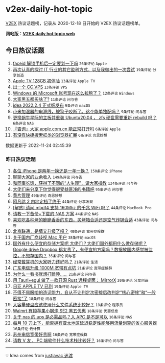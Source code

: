 # v2ex-daily-hot-topic

[V2EX](https://www.v2ex.com/) 热议话题榜，记录从 2020-12-18 日开始的 V2EX 热议话题榜单。

**网站版：[V2EX daily hot topic web](https://boojack.github.io/v2ex-daily-hot-topic-web/)**

## 今日热议话题

<!-- TODAY BEGIN -->

1. [faceid 解锁手机后一定要划一下吗](https://www.v2ex.com/t/897506) `26条评论` `Apple`
1. [再次认真的探讨 IT 行业的其它盈利方式，以及我做出的一次尝试](https://www.v2ex.com/t/897487) `19条评论` `分享创造`
1. [Apple TV 128GB 初体验](https://www.v2ex.com/t/897508) `13条评论` `Apple TV`
1. [出一个 CC VPS](https://www.v2ex.com/t/897493) `13条评论` `VPS`
1. [Windows 的 Microsoft 账号现在这么拉胯了？](https://www.v2ex.com/t/897494) `12条评论` `Windows`
1. [大家黑五都买啥了?](https://www.v2ex.com/t/897497) `11条评论` `问与答`
1. [idea 2022.2.4 正式版发布](https://www.v2ex.com/t/897518) `9条评论` `macOS`
1. [小米加湿器的电源线，被狗子咬断了。这个能单独配吗？](https://www.v2ex.com/t/897500) `9条评论` `问与答`
1. [更换蜗牛星际的主板并重装 Ubuntu20.04 ， zfs 硬盘需要重新 rebuild 吗？](https://www.v2ex.com/t/897517) `6条评论` `NAS`
1. [『咨询』大家 apple.com.cn 能正常打开吗](https://www.v2ex.com/t/897512) `6条评论` `Apple`
1. [有没有快捷搜索框类的浏览器扩展](https://www.v2ex.com/t/897490) `6条评论` `奇思妙想`

数据更新于 2022-11-24 02:45:39

<!-- TODAY END -->

### 昨日热议话题

<!-- YESTERDAY BEGIN -->

1. [各位 iPhone 是两年一换还是一年一换？](https://www.v2ex.com/t/897270) `150条评论` `iPhone`
1. [聊聊大家的业余收入](https://www.v2ex.com/t/897228) `149条评论` `问与答`
1. [和同事吃饭，获得了不同的“人生观”，请大家指教](https://www.v2ex.com/t/897245) `134条评论` `问与答`
1. [大佬们来分享下你觉得很受益匪浅的书籍吧](https://www.v2ex.com/t/897336) `95条评论` `问与答`
1. [黄片管理](https://www.v2ex.com/t/897344) `49条评论` `奇思妙想`
1. [阿凡达 2 内地定档了终于](https://www.v2ex.com/t/897287) `44条评论` `分享发现`
1. [[解惑] 请问 mbp14 支持 160Mhz 的千兆 WiFi 吗？](https://www.v2ex.com/t/897269) `44条评论` `MacBook Pro`
1. [请教一下备份+下载的 NAS 方案](https://www.v2ex.com/t/897274) `44条评论` `NAS`
1. [喜欢吃各种烤的脆脆香香的东西，买烤箱合适还是空气炸锅合适](https://www.v2ex.com/t/897315) `43条评论` `问与答`
1. [北京联通，是墙又升级了吗？](https://www.v2ex.com/t/897295) `40条评论` `宽带症候群`
1. [关于国内厂商歧视 Mac 用户](https://www.v2ex.com/t/897445) `38条评论` `macOS`
1. [国外有什么便宜的存储方案呢 大佬们？大佬们国外都用什么做存储呢？ Google drive Dropbox 都太贵了，有便宜的方案吗？数据放国内感觉被监控，不想存国内？](https://www.v2ex.com/t/897424) `35条评论` `问与答`
1. [经常戴耳机的大家听力还好吗？](https://www.v2ex.com/t/897457) `21条评论` `生活`
1. [广东电信升级 1000M 宽带有点坑](https://www.v2ex.com/t/897376) `21条评论` `宽带症候群`
1. [为什么一看书就想打瞌睡......](https://www.v2ex.com/t/897273) `21条评论` `问与答`
1. [用 Tauri+egui 做了一款开源 Rust 远程桌面： MirrorX](https://www.v2ex.com/t/897427) `20条评论` `分享创造`
1. [日亚 APPLE TV 已到](https://www.v2ex.com/t/897327) `19条评论` `Apple TV`
1. [不得不佩服咱的造词能力，自从不让判定次密接后改判定“核心密接”和“一般密接”了](https://www.v2ex.com/t/897369) `18条评论` `问与答`
1. [大容量硬盘应该使用什么文件系统比较好？](https://www.v2ex.com/t/897255) `18条评论` `程序员`
1. [Walmrt 有锁苹果小钢炮 SE2 黑五优惠](https://www.v2ex.com/t/897239) `18条评论` `优惠信息`
1. [关于 nas 的 ups 是必需品吗？入 APC 是不是可以](https://www.v2ex.com/t/897474) `16条评论` `NAS`
1. [每月 10 刀上下，能否拥有亚太地区延迟稳定性能够用流量划算的省心服务器](https://www.v2ex.com/t/897430) `16条评论` `云计算`
1. [苏州电信宽带好贵啊](https://www.v2ex.com/t/897352) `16条评论` `宽带症候群`
1. [请教 V 友， PC 端软件什么技术栈比较好？](https://www.v2ex.com/t/897277) `16条评论` `问与答`

<!-- YESTERDAY END -->

---

💡 Idea comes from [justjavac 迷渡](https://github.com/justjavac/)
